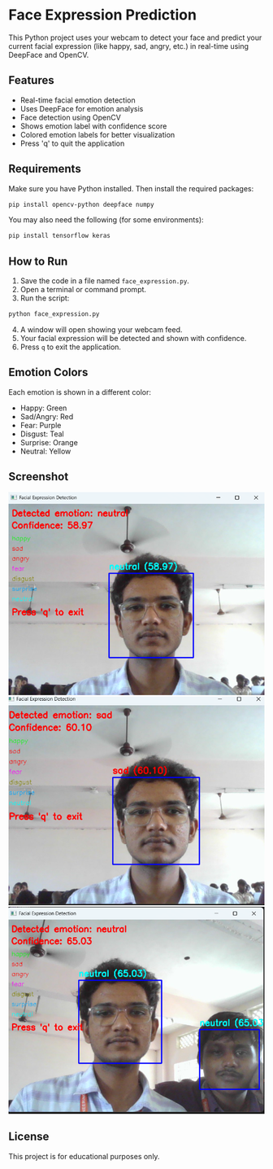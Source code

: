 # Face Expression Prediction

This Python project uses your webcam to detect your face and predict your current facial expression (like happy, sad, angry, etc.) in real-time using DeepFace and OpenCV.

##  Features

- Real-time facial emotion detection
- Uses DeepFace for emotion analysis
- Face detection using OpenCV
- Shows emotion label with confidence score
- Colored emotion labels for better visualization
- Press 'q' to quit the application

##  Requirements

Make sure you have Python installed. Then install the required packages:

```bash
pip install opencv-python deepface numpy
```

You may also need the following (for some environments):

```bash
pip install tensorflow keras
```

##  How to Run

1. Save the code in a file named `face_expression.py`.
2. Open a terminal or command prompt.
3. Run the script:

```bash
python face_expression.py
```

4. A window will open showing your webcam feed.
5. Your facial expression will be detected and shown with confidence.
6. Press `q` to exit the application.

##  Emotion Colors

Each emotion is shown in a different color:

- Happy: Green
- Sad/Angry: Red
- Fear: Purple
- Disgust: Teal
- Surprise: Orange
- Neutral: Yellow

##  Screenshot 

![First_Screenshot](img1.png)
![Second_Screenshot](img2.png)
![Three_Screenshot](img3.png)

##  License

This project is for educational purposes only.
